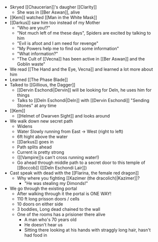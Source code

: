 - Skryed [[Chaucerian]]'s daugher [[Clarity]]
	- She was in [[Ber Aswan]], alive
- [[Kem]] watched [[Man in the White Mask]]
- [[Darkus]] saw him too instead of my Mother
	- "Who are you!?"
	- "Not much left of me these days", Spiders are excited by talking to him
	- "Evil is afoot and I am need for revenge"
	- "My Powers help me to find out some information"
	- "What information?"
	- "The Cult of [[Vecna]] has been active in [[Ber Aswan]] and the Goblin waste" 
- We read [[The Hand and the Eye, Vecna]] and learned a lot more about him
- Learned [[The Phase Blade]] 
- Talked to [[Gillious, the Dagger]]
	- [[Dervin Eschondi|Dervin]] will be looking for Deln, he uses him for things
	- Talks to [[Deln Eschondi|Deln]] with [[Dervin Eschondi]] "Sending Stones" at any time
- [[Kem]]
	- [[Helmet of Dwarven Sight]] and looks around
- We walk down new secret path 
	- Widens
	- Water Slowly running from East → West (right to left)
	- 6ft hight above the water
	- [[Darkus]] goes in
	- Path splits ahead
	- Current is pretty strong
	- ([[Vampire]]s can't cross running water!)
	- Go ahead through middle path to a secret door to this temple of [[Boccob]] ([[Deln Eschondi Lair]])
- Cast speak with dead with the [[Flarina, the female red dragon]]
	- Why where you fighting [[Kazimer (the dracolich)|Kazimer]]? 
		- "He was stealing my Dimonds!"
- We go through the existing portal
	- After walking through it the portal is ONE WAY!
	- 110 ft long prisson doors / cells
	- 10 doors on either side
	- 3 boddies, Long dead chained to the wall
	- One of the rooms has a prisioner there alive
		- A man who's 70 years old
		- He doesn't hear us
		- Sitting there looking at his hands with straggly long hair, hasn't had food in 